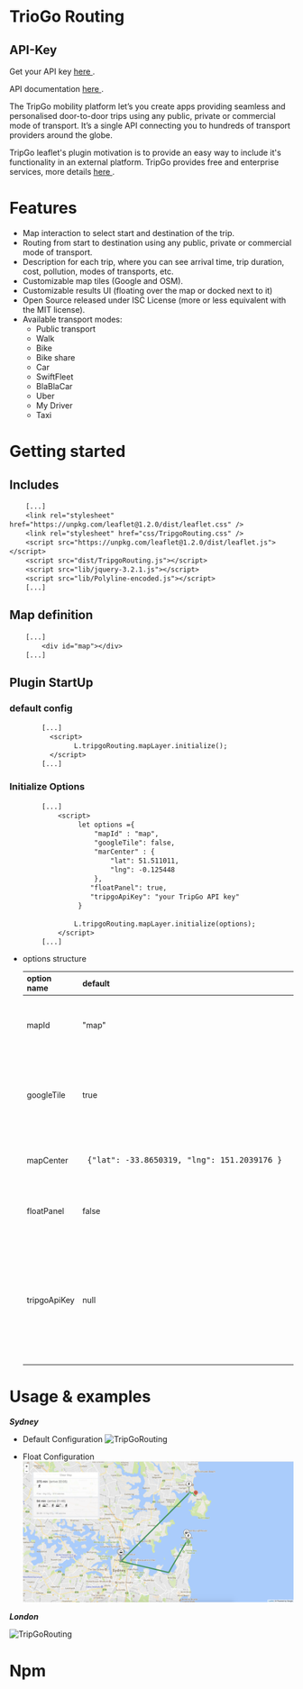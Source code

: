 # TrioGo Routing

## API-Key
 Get your API key [here ](https://skedgo.com/en/tripgo-api/).
 
 API documentation [here ](https://developer.tripgo.com/).

The TripGo mobility platform let’s you create apps providing seamless and personalised door-to-door trips using any public, private or commercial mode of transport. 
It’s a single API connecting you to hundreds of transport providers around the globe.

TripGo leaflet's plugin motivation is to provide an easy way to include it's functionality in an external platform. TripGo provides free and enterprise services, more details [here ](https://skedgo.com/en/tripgo-api/pricing/).   

# Features

* Map interaction to select start and destination of the trip.
* Routing from start to destination using any public, private or commercial mode of transport. 
* Description for each trip, where you can see arrival time, trip duration, cost, pollution,
 modes of transports, etc.
* Customizable map tiles (Google and OSM).
* Customizable results UI (floating over the map or docked next to it)
* Open Source released under ISC License (more or less equivalent with the MIT license).
* Available transport modes:
    - Public transport
    - Walk
    - Bike
    - Bike share
    - Car
    - SwiftFleet
    - BlaBlaCar
    - Uber
    - My Driver
    - Taxi
   
# Getting started
 ## Includes
 
        [...]
        <link rel="stylesheet" href="https://unpkg.com/leaflet@1.2.0/dist/leaflet.css" />
        <link rel="stylesheet" href="css/TripgoRouting.css" />
        <script src="https://unpkg.com/leaflet@1.2.0/dist/leaflet.js"></script>
        <script src="dist/TripgoRouting.js"></script>
        <script src="lib/jquery-3.2.1.js"></script>
        <script src="lib/Polyline-encoded.js"></script>
        [...]
    
 ## Map definition 
    
        [...]
            <div id="map"></div>
        [...]
    
 ## Plugin StartUp 
    
   ### default config

            [...]
              <script>
                    L.tripgoRouting.mapLayer.initialize();           
              </script>
            [...]
    
   ### Initialize Options
     
            [...]
                <script>                  
                     let options ={
                         "mapId" : "map",
                         "googleTile": false,
                         "marCenter" : {
                             "lat": 51.511011,
                             "lng": -0.125448
                         },
                        "floatPanel": true,
                        "tripgoApiKey": "your TripGo API key"
                     }
                     
                    L.tripgoRouting.mapLayer.initialize(options);
                </script> 
            [...]



   - options structure

        |option name  |default|comment|
        |----------- |-------  |------------|
        |mapId   |  "map" | Reference to the ***map box id*** defined in html code on map definition |
        |googleTile | true | If true the map will adopt Google Tile, if false the map will adopt OSM tile|
        |mapCenter | <pre> {"lat": -33.8650319, "lng": 151.2039176 } </pre> |Map point location. By default in Sydney, Australia.|
        |floatPanel | false |Change results panel style to float over the map|
        |tripgoApiKey| null|Key provided by ***TripGo API***. If tripgoApiKey field is absent, ***TripGo*** backend responds getting a global api key. | 
    

# Usage & examples

***Sydney***

- Default Configuration
![TripGoRouting](tripgoRouting.png)

- Float Configuration
![TripGoRouting](tripgoRoutingFloatPanel.png)

***London***

![TripGoRouting](tripgoRouting2.png)
 
   
    
   
# Npm



